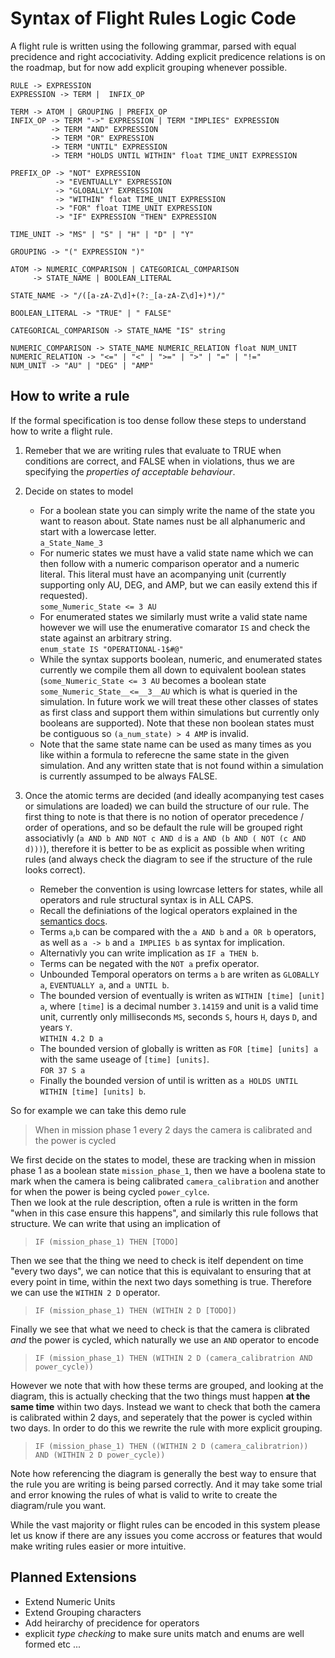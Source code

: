 # Syntax of Flight Rules Logic Code

A flight rule is written using the following grammar, parsed with equal precidence and right accociativity. Adding explicit predicence relations is on the roadmap, but for now add explicit grouping whenever possible.

```
RULE -> EXPRESSION
EXPRESSION -> TERM |  INFIX_OP

TERM -> ATOM | GROUPING | PREFIX_OP
INFIX_OP -> TERM "->" EXPRESSION | TERM "IMPLIES" EXPRESSION
         -> TERM "AND" EXPRESSION
         -> TERM "OR" EXPRESSION
         -> TERM "UNTIL" EXPRESSION
         -> TERM "HOLDS UNTIL WITHIN" float TIME_UNIT EXPRESSION

PREFIX_OP -> "NOT" EXPRESSION
          -> "EVENTUALLY" EXPRESSION
          -> "GLOBALLY" EXPRESSION
          -> "WITHIN" float TIME_UNIT EXPRESSION
          -> "FOR" float TIME_UNIT EXPRESSION
          -> "IF" EXPRESSION "THEN" EXPRESSION

TIME_UNIT -> "MS" | "S" | "H" | "D" | "Y"

GROUPING -> "(" EXPRESSION ")"

ATOM -> NUMERIC_COMPARISON | CATEGORICAL_COMPARISON
     -> STATE_NAME | BOOLEAN_LITERAL

STATE_NAME -> "/([a-zA-Z\d]+(?:_[a-zA-Z\d]+)*)/"

BOOLEAN_LITERAL -> "TRUE" | " FALSE"

CATEGORICAL_COMPARISON -> STATE_NAME "IS" string

NUMERIC_COMPARISON -> STATE_NAME NUMERIC_RELATION float NUM_UNIT
NUMERIC_RELATION -> "<=" | "<" | ">=" | ">" | "=" | "!="
NUM_UNIT -> "AU" | "DEG" | "AMP"

```

## How to write a rule

If the formal specification is too dense follow these steps to understand how to write a flight rule.

1. Remeber that we are writing rules that evaluate to TRUE when conditions are correct, and FALSE when in violations, thus we are specifying the _properties of acceptable behaviour_.
1. Decide on states to model
   - For a boolean state you can simply write the name of the state you want to reason about. State names nust be all alphanumeric and start with a lowercase letter.  
     `a_State_Name_3`
   - For numeric states we must have a valid state name which we can then follow with a numeric comparison operator and a numeric literal. This literal must have an acompanying unit (currently supporting only AU, DEG, and AMP, but we can easily extend this if requested).  
     `some_Numeric_State <= 3 AU`
   - For enumerated states we similarly must write a valid state name however we will use the enumerative comarator `IS` and check the state against an arbitrary string.  
     `enum_state IS "OPERATIONAL-1$#@"`
   - While the syntax supports boolean, numeric, and enumerated states currently we compile them all down to equivalent boolean states (`some_Numeric_State <= 3 AU` becomes a boolean state `some_Numeric_State__<=__3__AU` which is what is queried in the simulation. In future work we will treat these other classes of states as first class and support them within simulations but currently only booleans are supported). Note that these non boolean states must be contiguous so `(a_num_state) > 4 AMP` is invalid.
   - Note that the same state name can be used as many times as you like within a formula to referecne the same state in the given simulation. And any written state that is not found within a simulation is currently assumped to be always FALSE.
1. Once the atomic terms are decided (and ideally acompanying test cases or simulations are loaded) we can build the structure of our rule. The first thing to note is that there is no notion of operator precedence / order of operations, and so be default the rule will be grouped right associativly (`a AND b AND NOT c AND d` is `a AND (b AND ( NOT (c AND d)))`), therefore it is better to be as explicit as possible when writing rules (and always check the diagram to see if the structure of the rule looks correct).

   - Remeber the convention is using lowrcase letters for states, while all operators and rule structural syntax is in ALL CAPS.
   - Recall the definiations of the logical operators explained in the [semantics docs](semantics.md).
   - Terms `a`,`b` can be compared with the `a AND b` and `a OR b` operators, as well as `a -> b` and `a IMPLIES b` as syntax for implication.
   - Alternativly you can write implication as `IF a THEN b`.
   - Terms can be negated with the `NOT a` prefix operator.
   - Unbounded Temporal operators on terms `a` `b` are writen as `GLOBALLY a`, `EVENTUALLY a`, and `a UNTIL b`.
   - The bounded version of eventually is writen as `WITHIN [time] [unit] a`, where `[time]` is a decimal number `3.14159` and unit is a valid time unit, currently only milliseconds `MS`, seconds `S`, hours `H`, days `D`, and years `Y`.  
     `WITHIN 4.2 D a`
   - The bounded version of globally is written as `FOR [time] [units] a` with the same useage of `[time] [units]`.  
     `FOR 37 S a`
   - Finally the bounded version of until is written as `a HOLDS UNTIL WITHIN [time] [units] b`.

So for example we can take this demo rule

> When in mission phase 1 every 2 days the camera is calibrated and the power is cycled

We first decide on the states to model, these are tracking when in mission phase 1 as a boolean state `mission_phase_1`, then we have a boolena state to mark when the camera is being calibrated `camera_calibration` and another for when the power is being cycled `power_cylce`.  
Then we look at the rule description, often a rule is written in the form "when in this case ensure this happens", and similarly this rule follows that structure. We can write that using an implication of

> `IF (mission_phase_1) THEN [TODO]`

Then we see that the thing we need to check is itelf dependent on time "every two days", we can notice that this is equivalant to ensuring that at every point in time, within the next two days something is true. Therefore we can use the `WITHIN 2 D` operator.

> `IF (mission_phase_1) THEN (WITHIN 2 D [TODO])`

Finally we see that what we need to check is that the camera is clibrated _and_ the power is cycled, which naturally we use an `AND` operator to encode

> `IF (mission_phase_1) THEN (WITHIN 2 D (camera_calibratrion AND power_cycle))`

However we note that with how these terms are grouped, and looking at the diagram, this is actually checking that the two things must happen **at the same time** within two days. Instead we want to check that both the camera is calibrated within 2 days, and seperately that the power is cycled within two days. In order to do this we rewrite the rule with more explicit grouping.

> `IF (mission_phase_1) THEN ((WITHIN 2 D (camera_calibratrion)) AND (WITHIN 2 D power_cycle))`

Note how referencing the diagram is generally the best way to ensure that the rule you are writing is being parsed correctly. And it may take some trial and error knowing the rules of what is valid to write to create the diagram/rule you want.

While the vast majority or flight rules can be encoded in this system please let us know if there are any issues you come accross or features that would make writing rules easier or more intuitive.

## Planned Extensions

- Extend Numeric Units
- Extend Grouping characters
- Add heirarchy of precidence for operators
- explicit _type checking_ to make sure units match and enums are well formed etc ...
